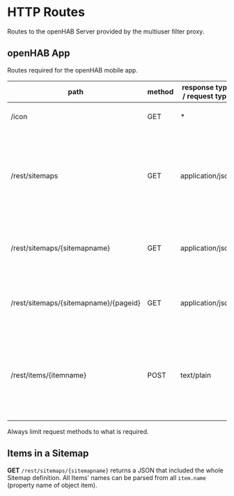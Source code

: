 # HTTP Routes

Routes to the openHAB Server provided by the multiuser filter proxy.

## openHAB App

Routes required for the openHAB mobile app.

path | method | response type / request type | resource / description | required filtering | Approach
-|-|-|-|-|-
/icon | GET | * | Icons | none | Forward all requests in NGINX.
/rest/sitemaps | GET | application/json | Get all available sitemaps. | Remove Sitemap objects not allowed from the returned array. | Use NodeJS application to request all Sitemaps from openHAB and remove unallowed from response.
/rest/sitemaps/{sitemapname} | GET | application/json | Get sitemap by name. | Reject request for Sitemap not allowed. | Use NodeJS application for NGINX ``auth_request``.
/rest/sitemaps/{sitemapname}/{pageid} | GET | application/json | Polls the data for a sitemap. | Reject request for Sitemap not allowed. | Use NodeJS application for NGINX ``auth_request``.
/rest/items/{itemname} | POST | text/plain | Sends a command to an item. | Reject access to Items not in allowed Sitemaps. | Use NodeJS application for Use NodeJS application for NGINX ``auth_request``. Parse all items from Sitemap.

Always limit request methods to what is required.

## Items in a Sitemap

**GET** `/rest/sitemaps/{sitemapname}` returns a JSON that included the whole Sitemap definition. 
All Items' names can be parsed from all `item.name` (property name of object item).


